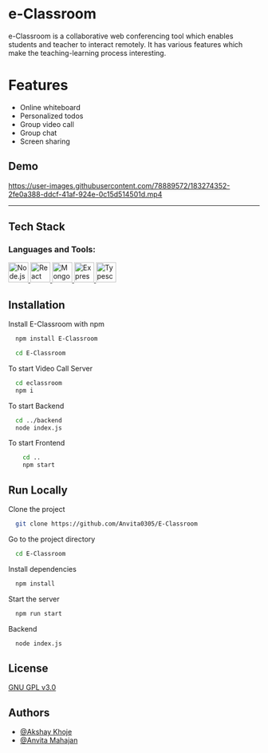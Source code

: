 
#  e-Classroom
e-Classroom is a collaborative web conferencing tool which enables students and teacher to interact remotely. It has various features which make the teaching-learning process interesting.

# Features
- Online whiteboard
- Personalized todos
- Group video call
- Group chat
- Screen sharing

## Demo


https://user-images.githubusercontent.com/78889572/183274352-2fe0a388-ddcf-41af-924e-0c15d514501d.mp4



---
## Tech Stack
<h3 align="left">Languages and Tools:</h3>
<p align="left"> 
  <a href="https://nodejs.org/" target="_blank" rel="noreferrer"> 
    <img src="https://skillicons.dev/icons?i=nodejs&theme=light" alt="Node.js" width="40" height="40"/> 
  </a> 
  <a href="https://reactjs.org/" target="_blank" rel="noreferrer"> 
    <img src="https://skillicons.dev/icons?i=react&theme=light" alt="React" width="40" height="40"/> 
  </a> 
  <a href="https://www.mongodb.com/" target="_blank" rel="noreferrer"> 
    <img src="https://skillicons.dev/icons?i=mongodb&theme=light" alt="Mongodb" width="40" height="40"/> 
  </a> 
  <a href="https://expressjs.com/" target="_blank" rel="noreferrer"> 
    <img src="https://skillicons.dev/icons?i=express&theme=light" alt="Express" width="40" height="40"/> 
  </a> 
  <a href="https://www.typescriptlang.org/" target="_blank" rel="noreferrer"> 
    <img src="https://skillicons.dev/icons?i=typescript&theme=light" alt="Typescript" width="40" height="40"/> 
  </a> 
</p>


## Installation

Install E-Classroom with npm

```bash
  npm install E-Classroom
```
```bash
  cd E-Classroom
```
To start Video Call Server
```bash
  cd eclassroom
  npm i
```
To start Backend
```bash
  cd ../backend
  node index.js
```
To start Frontend
```bash
    cd ..
    npm start
```


## Run Locally

Clone the project

```bash
  git clone https://github.com/Anvita0305/E-Classroom
```

Go to the project directory

```bash
  cd E-Classroom
```

Install dependencies

```bash
  npm install
```

Start the server

```bash
  npm run start
```
Backend
```bash
  node index.js
```


## License

[GNU GPL v3.0](https://choosealicense.com/licenses/mit/)


## Authors

- [@Akshay Khoje](https://www.github.com/akshaykhoje)
- [@Anvita Mahajan](https://github.com/Anvita0305)


